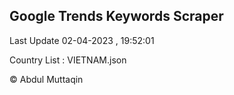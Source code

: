 

## Google Trends Keywords Scraper 
 
Last Update 02-04-2023 , 19:52:01

Country List :
VIETNAM.json



© Abdul Muttaqin 
